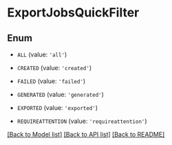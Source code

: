 # ExportJobsQuickFilter


## Enum

* `ALL` (value: `'all'`)

* `CREATED` (value: `'created'`)

* `FAILED` (value: `'failed'`)

* `GENERATED` (value: `'generated'`)

* `EXPORTED` (value: `'exported'`)

* `REQUIREATTENTION` (value: `'requireattention'`)

[[Back to Model list]](../README.md#documentation-for-models) [[Back to API list]](../README.md#documentation-for-api-endpoints) [[Back to README]](../README.md)


